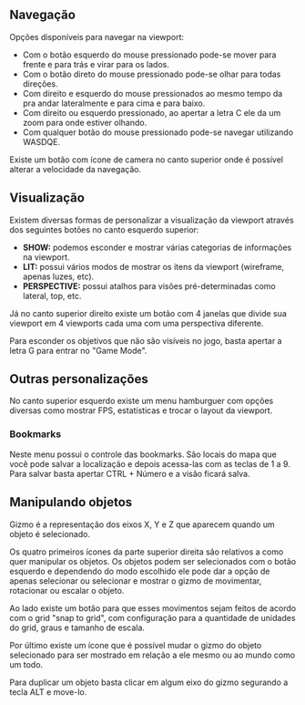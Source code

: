 
## Navegação

Opções disponíveis para navegar na viewport:

-  Com o botão esquerdo do mouse pressionado pode-se mover para frente e para trás e virar para os lados.
- Com o botão direto do mouse pressionado pode-se olhar para todas direções.
- Com direito e esquerdo do mouse pressionados ao mesmo tempo da pra andar lateralmente e para cima e para baixo.
- Com direito ou esquerdo pressionado, ao apertar a letra C ele da um zoom para onde estiver olhando.
- Com qualquer botão do mouse  pressionado pode-se navegar utilizando WASDQE.

Existe um botão com ícone de camera no canto superior onde é possível alterar a velocidade da navegação.


## Visualização

Existem diversas formas de personalizar a visualização da viewport através dos seguintes botões no canto esquerdo superior:

- **SHOW:** podemos esconder e mostrar várias categorias de informações na viewport.
- **LIT:** possui vários modos de mostrar os itens da viewport (wireframe, apenas luzes, etc).
- **PERSPECTIVE:** possui atalhos para visões pré-determinadas como lateral, top, etc.

Já no canto superior direito existe um botão com 4 janelas que divide sua viewport em 4 viewports cada uma com uma perspectiva diferente.

Para esconder os objetivos que não são visíveis no jogo, basta apertar a letra G para entrar no "Game Mode".
## Outras personalizações

No canto superior esquerdo existe um menu hamburguer com opções diversas como mostrar FPS, estatísticas e trocar o layout da viewport.

### Bookmarks

Neste menu possui o controle das bookmarks. São locais do mapa que você pode salvar a localização e depois acessa-las com as teclas de 1 a 9. Para salvar basta apertar CTRL + Número e a visão ficará salva.

## Manipulando objetos

Gizmo é a representação dos eixos X, Y e Z que aparecem quando um objeto é selecionado.

Os quatro primeiros ícones da parte superior direita são relativos a como quer manipular os objetos. Os objetos podem ser selecionados com o botão esquerdo e dependendo do modo escolhido ele pode dar a opção de apenas selecionar ou selecionar e mostrar o gizmo de movimentar, rotacionar ou escalar o objeto.

Ao lado existe um botão para que esses movimentos sejam feitos de acordo com o grid "snap to grid", com configuração para a quantidade de unidades do grid, graus e tamanho de escala.

Por último existe um ícone que é possível mudar o gizmo do objeto selecionado para ser mostrado em relação a ele mesmo ou ao mundo como um todo.

Para duplicar um objeto basta clicar em algum eixo do gizmo segurando a tecla ALT e move-lo.